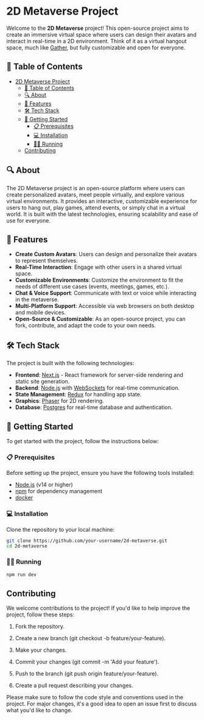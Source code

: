 # 2D Metaverse Project

Welcome to the **2D Metaverse** project! This open-source project aims to create an immersive virtual space where users can design their avatars and interact in real-time in a 2D environment. Think of it as a virtual hangout space, much like [Gather](https://app.gather.town/), but fully customizable and open for everyone.

## 📝 Table of Contents

- [2D Metaverse Project](#2d-metaverse-project)
  - [📝 Table of Contents](#-table-of-contents)
  - [🔍 About](#-about)
  - [🚀 Features](#-features)
  - [🛠️ Tech Stack](#️-tech-stack)
  - [🚧 Getting Started](#-getting-started)
    - [📋 Prerequisites](#-prerequisites)
    - [💻 Installation](#-installation)
    - [🏃‍♂️ Running](#️-running)
  - [Contributing](#contributing)

## 🔍 About

The 2D Metaverse project is an open-source platform where users can create personalized avatars, meet people virtually, and explore various virtual environments. It provides an interactive, customizable experience for users to hang out, play games, attend events, or simply chat in a virtual world. It is built with the latest technologies, ensuring scalability and ease of use for everyone.

## 🚀 Features

- **Create Custom Avatars**: Users can design and personalize their avatars to represent themselves.
- **Real-Time Interaction**: Engage with other users in a shared virtual space.
- **Customizable Environments**: Customize the environment to fit the needs of different use cases (events, meetings, games, etc.).
- **Chat & Voice Support**: Communicate with text or voice while interacting in the metaverse.
- **Multi-Platform Support**: Accessible via web browsers on both desktop and mobile devices.
- **Open-Source & Customizable**: As an open-source project, you can fork, contribute, and adapt the code to your own needs.

## 🛠️ Tech Stack

The project is built with the following technologies:

- **Frontend**: [Next.js](https://nextjs.org/) - React framework for server-side rendering and static site generation.
- **Backend**: [Node.js](https://nodejs.org/) with [WebSockets](https://developer.mozilla.org/en-US/docs/Web/API/WebSockets_API) for real-time communication.
- **State Management**: [Redux](https://redux.js.org/) for handling app state.
- **Graphics**: [Phaser](https://phaser.io) for 2D rendering.
- **Database**: [Postgres](https://www.postgresql.org) for real-time database and authentication.

## 🚧 Getting Started

To get started with the project, follow the instructions below:

### 📋 Prerequisites

Before setting up the project, ensure you have the following tools installed:

- [Node.js](https://nodejs.org/) (v14 or higher)
- [npm](https://www.npmjs.com/) for dependency management
- [docker](https://www.docker.com)

### 💻 Installation

Clone the repository to your local machine:

```bash
git clone https://github.com/your-username/2d-metaverse.git
cd 2d-metaverse
```

### 🏃‍♂️ Running
```bash
npm run dev
```

## Contributing

We welcome contributions to the project! If you'd like to help improve the project, follow these steps:

1. Fork the repository.

2. Create a new branch (git checkout -b feature/your-feature).

3. Make your changes.

4. Commit your changes (git commit -m 'Add your feature').

5. Push to the branch (git push origin feature/your-feature).

6. Create a pull request describing your changes.

Please make sure to follow the code style and conventions used in the project. For major changes, it's a good idea to open an issue first to discuss what you'd like to change.